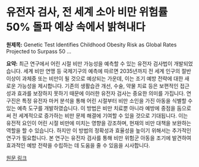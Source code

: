 # 유전자 검사, 전 세계 소아 비만 위험률 50% 돌파 예상 속에서 밝혀내다

**원제목:** Genetic Test Identifies Childhood Obesity Risk as Global Rates Projected to Surpass 50 ...

**요약:** 최근 연구에서 어린 시절 비만 가능성을 예측할 수 있는 유전자 검사법이 개발되었습니다.  세계 비만 연맹 등 국제기구의 예측에 따르면 2035년까지 전 세계 인구의 절반 이상이 과체중 또는 비만이 될 것으로 예상되는 가운데, 이는 조기 예방 전략에 대한 새로운 가능성을 제시합니다.  기존의 생활습관 개선, 수술, 약물 치료 등은 보편적인 접근성과 효과를 보장하지 못하기 때문에 이러한 유전자 검사는 중요한 의미를 가집니다.  연구진은 특정 유전자 마커 분석을 통해 어린 시절부터 비만 소인을 가진 아동을 식별할 수 있는 예측 도구를 개발하였습니다.  이 방법은 비만 치료뿐 아니라 예방에 중점을 둠으로써 전 세계적으로 증가하는 비만 문제 해결에 기여할 수 있을 것으로 기대됩니다.  이는 유전적 요인이 어린 시절 비만에 미치는 영향을 강조하며,  현재의 비만 대책을 보완하는 역할을 할 수 있습니다.  하지만 이 방법의 정확성과 효율성을 높이기 위해서는 추가적인 연구가 필요합니다.  본 연구는 유전자 검사를 통해 비만 위험군 아동을 조기에 발견하여 효과적인 예방 전략을 수립하는 데 도움을 줄 수 있음을 시사합니다.

[원문 링크](https://www.geneonline.com/genetic-test-identifies-childhood-obesity-risk-as-global-rates-projected-to-surpass-50-percent-by-2035/)
